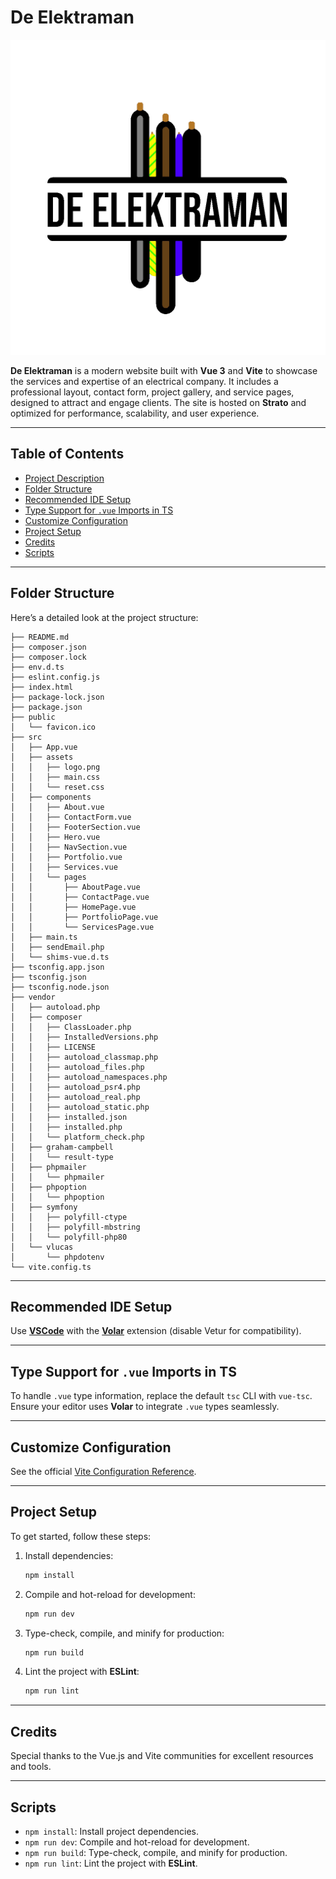 # De Elektraman

![Thumbnail](https://raw.githubusercontent.com/Raadfxrd/De-Elektraman/refs/heads/main/src/assets/img/thumbnail.png)

**De Elektraman** is a modern website built with **Vue 3** and **Vite** to showcase the services and expertise of an electrical company. It includes a professional layout, contact form, project gallery, and service pages, designed to attract and engage clients. The site is hosted on **Strato** and optimized for performance, scalability, and user experience.

---

## Table of Contents

- [Project Description](#project-description)
- [Folder Structure](#folder-structure)
- [Recommended IDE Setup](#recommended-ide-setup)
- [Type Support for `.vue` Imports in TS](#type-support-for-vue-imports-in-ts)
- [Customize Configuration](#customize-configuration)
- [Project Setup](#project-setup)
- [Credits](#credits)
- [Scripts](#scripts)

---

## Folder Structure

Here’s a detailed look at the project structure:

```plaintext
├── README.md
├── composer.json
├── composer.lock
├── env.d.ts
├── eslint.config.js
├── index.html
├── package-lock.json
├── package.json
├── public
│   └── favicon.ico
├── src
│   ├── App.vue
│   ├── assets
│   │   ├── logo.png
│   │   ├── main.css
│   │   └── reset.css
│   ├── components
│   │   ├── About.vue
│   │   ├── ContactForm.vue
│   │   ├── FooterSection.vue
│   │   ├── Hero.vue
│   │   ├── NavSection.vue
│   │   ├── Portfolio.vue
│   │   ├── Services.vue
│   │   └── pages
│   │       ├── AboutPage.vue
│   │       ├── ContactPage.vue
│   │       ├── HomePage.vue
│   │       ├── PortfolioPage.vue
│   │       └── ServicesPage.vue
│   ├── main.ts
│   ├── sendEmail.php
│   └── shims-vue.d.ts
├── tsconfig.app.json
├── tsconfig.json
├── tsconfig.node.json
├── vendor
│   ├── autoload.php
│   ├── composer
│   │   ├── ClassLoader.php
│   │   ├── InstalledVersions.php
│   │   ├── LICENSE
│   │   ├── autoload_classmap.php
│   │   ├── autoload_files.php
│   │   ├── autoload_namespaces.php
│   │   ├── autoload_psr4.php
│   │   ├── autoload_real.php
│   │   ├── autoload_static.php
│   │   ├── installed.json
│   │   ├── installed.php
│   │   └── platform_check.php
│   ├── graham-campbell
│   │   └── result-type
│   ├── phpmailer
│   │   └── phpmailer
│   ├── phpoption
│   │   └── phpoption
│   ├── symfony
│   │   ├── polyfill-ctype
│   │   ├── polyfill-mbstring
│   │   └── polyfill-php80
│   └── vlucas
│       └── phpdotenv
└── vite.config.ts
```

---

## Recommended IDE Setup

Use **[VSCode](https://code.visualstudio.com/)** with the **[Volar](https://marketplace.visualstudio.com/items?itemName=Vue.volar)** extension (disable Vetur for compatibility).

---

## Type Support for `.vue` Imports in TS

To handle `.vue` type information, replace the default `tsc` CLI with `vue-tsc`. Ensure your editor uses **Volar** to integrate `.vue` types seamlessly.

---

## Customize Configuration

See the official [Vite Configuration Reference](https://vite.dev/config/).

---

## Project Setup

To get started, follow these steps:

1. Install dependencies:

   ```sh
   npm install
   ```

2. Compile and hot-reload for development:

   ```sh
   npm run dev
   ```

3. Type-check, compile, and minify for production:

   ```sh
   npm run build
   ```

4. Lint the project with **ESLint**:
   ```sh
   npm run lint
   ```

---

## Credits

Special thanks to the Vue.js and Vite communities for excellent resources and tools.

---

## Scripts

- `npm install`: Install project dependencies.
- `npm run dev`: Compile and hot-reload for development.
- `npm run build`: Type-check, compile, and minify for production.
- `npm run lint`: Lint the project with **ESLint**.
